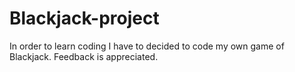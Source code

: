 # Blackjack-project
In order to learn coding I have to decided to code my own game of Blackjack. Feedback is appreciated.
